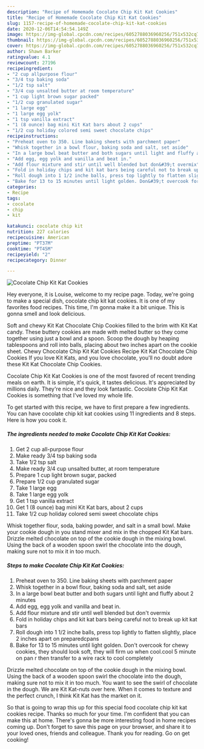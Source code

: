 ```yaml
---
description: "Recipe of Homemade Cocolate Chip Kit Kat Cookies"
title: "Recipe of Homemade Cocolate Chip Kit Kat Cookies"
slug: 1157-recipe-of-homemade-cocolate-chip-kit-kat-cookies
date: 2020-12-06T14:54:54.149Z
image: https://img-global.cpcdn.com/recipes/6052788036960256/751x532cq70/cocolate-chip-kit-kat-cookies-recipe-main-photo.jpg
thumbnail: https://img-global.cpcdn.com/recipes/6052788036960256/751x532cq70/cocolate-chip-kit-kat-cookies-recipe-main-photo.jpg
cover: https://img-global.cpcdn.com/recipes/6052788036960256/751x532cq70/cocolate-chip-kit-kat-cookies-recipe-main-photo.jpg
author: Shawn Barker
ratingvalue: 4.1
reviewcount: 27196
recipeingredient:
- "2 cup allpurpose flour"
- "3/4 tsp baking soda"
- "1/2 tsp salt"
- "3/4 cup unsalted butter at room temperature"
- "1 cup light brown sugar packed"
- "1/2 cup granulated sugar"
- "1 large egg"
- "1 large egg yolk"
- "1 tsp vanilla extract"
- "1 (8 ounce) bag mini Kit Kat bars about 2 cups"
- "1/2 cup holiday colored semi sweet chocolate chips"
recipeinstructions:
- "Preheat oven to 350. Line baking sheets with parchment paper"
- "Whisk together in a bowl flour, baking soda and salt, set aside"
- "In a large bowl beat butter and both sugars until light and fluffy about 2 minutes"
- "Add egg, egg yolk and vanilla and beat in."
- "Add flour mixture and stir until well blended but don&#39;t overmix"
- "Fold in holiday chips and kit kat bars being careful not to break up kit kat bars"
- "Roll dough into 1 1/2 inche balls, press top lightly to flatten slightly, place 2 inches apart on preparedcpans"
- "Bake for 13 to 15 minutes until light golden. Don&#39;t overcook for chewy cookies, they should look soft, they will firm uo when cool.cool 5 minute on pan r then transfer to a wire rack to cool completely"
categories:
- Recipe
tags:
- cocolate
- chip
- kit

katakunci: cocolate chip kit 
nutrition: 227 calories
recipecuisine: American
preptime: "PT37M"
cooktime: "PT45M"
recipeyield: "2"
recipecategory: Dinner

---
```



![Cocolate Chip Kit Kat Cookies](https://img-global.cpcdn.com/recipes/6052788036960256/751x532cq70/cocolate-chip-kit-kat-cookies-recipe-main-photo.jpg)

Hey everyone, it is Louise, welcome to my recipe page. Today, we're going to make a special dish, cocolate chip kit kat cookies. It is one of my favorites food recipes. This time, I'm gonna make it a bit unique. This is gonna smell and look delicious.

Soft and chewy Kit Kat Chocolate Chip Cookies filled to the brim with Kit Kat candy. These buttery cookies are made with melted butter so they come together using just a bowl and a spoon. Scoop the dough by heaping tablespoons and roll into balls, placing about two inches apart on the cookie sheet. Chewy Chocolate Chip Kit Kat Cookies Recipe Kit Kat Chocolate Chip Cookies If you love Kit Kats, and you love chocolate, you&#39;ll no doubt adore these Kit Kat Chocolate Chip Cookies.

Cocolate Chip Kit Kat Cookies is one of the most favored of recent trending meals on earth. It is simple, it's quick, it tastes delicious. It's appreciated by millions daily. They're nice and they look fantastic. Cocolate Chip Kit Kat Cookies is something that I've loved my whole life.


To get started with this recipe, we have to first prepare a few ingredients. You can have cocolate chip kit kat cookies using 11 ingredients and 8 steps. Here is how you cook it.

<!--inarticleads1-->

##### The ingredients needed to make Cocolate Chip Kit Kat Cookies:

1. Get 2 cup all-purpose flour
1. Make ready 3/4 tsp baking soda
1. Take 1/2 tsp salt
1. Make ready 3/4 cup unsalted butter, at room temperature
1. Prepare 1 cup light brown sugar, packed
1. Prepare 1/2 cup granulated sugar
1. Take 1 large egg
1. Take 1 large egg yolk
1. Get 1 tsp vanilla extract
1. Get 1 (8 ounce) bag mini Kit Kat bars, about 2 cups
1. Take 1/2 cup holiday colored semi sweet chocolate chips


Whisk together flour, soda, baking powder, and salt in a small bowl. Make your cookie dough in you stand mixer and mix in the chopped Kit Kat bars. Drizzle melted chocolate on top of the cookie dough in the mixing bowl. Using the back of a wooden spoon swirl the chocolate into the dough, making sure not to mix it in too much. 

<!--inarticleads2-->

##### Steps to make Cocolate Chip Kit Kat Cookies:

1. Preheat oven to 350. Line baking sheets with parchment paper
1. Whisk together in a bowl flour, baking soda and salt, set aside
1. In a large bowl beat butter and both sugars until light and fluffy about 2 minutes
1. Add egg, egg yolk and vanilla and beat in.
1. Add flour mixture and stir until well blended but don&#39;t overmix
1. Fold in holiday chips and kit kat bars being careful not to break up kit kat bars
1. Roll dough into 1 1/2 inche balls, press top lightly to flatten slightly, place 2 inches apart on preparedcpans
1. Bake for 13 to 15 minutes until light golden. Don&#39;t overcook for chewy cookies, they should look soft, they will firm uo when cool.cool 5 minute on pan r then transfer to a wire rack to cool completely


Drizzle melted chocolate on top of the cookie dough in the mixing bowl. Using the back of a wooden spoon swirl the chocolate into the dough, making sure not to mix it in too much. You want to see the swirl of chocolate in the dough. We are Kit Kat-nuts over here. When it comes to texture and the perfect crunch, I think Kit Kat has the market on it. 

So that is going to wrap this up for this special food cocolate chip kit kat cookies recipe. Thanks so much for your time. I'm confident that you can make this at home. There's gonna be more interesting food in home recipes coming up. Don't forget to save this page on your browser, and share it to your loved ones, friends and colleague. Thank you for reading. Go on get cooking!
